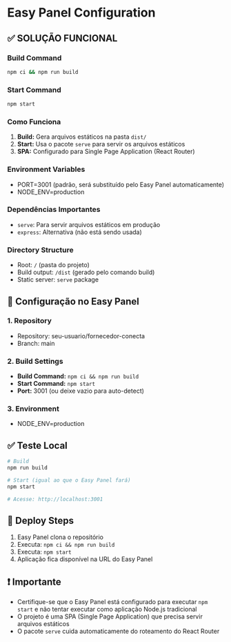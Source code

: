 # Easy Panel Configuration

## ✅ SOLUÇÃO FUNCIONAL

### Build Command
```bash
npm ci && npm run build
```

### Start Command  
```bash
npm start
```

### Como Funciona
1. **Build:** Gera arquivos estáticos na pasta `dist/`
2. **Start:** Usa o pacote `serve` para servir os arquivos estáticos
3. **SPA:** Configurado para Single Page Application (React Router)

### Environment Variables
- PORT=3001 (padrão, será substituído pelo Easy Panel automaticamente)
- NODE_ENV=production

### Dependências Importantes
- `serve`: Para servir arquivos estáticos em produção
- `express`: Alternativa (não está sendo usada)

### Directory Structure
- Root: `/` (pasta do projeto)
- Build output: `/dist` (gerado pelo comando build)
- Static server: `serve` package

## 🔧 Configuração no Easy Panel

### 1. Repository
- Repository: seu-usuario/fornecedor-conecta
- Branch: main

### 2. Build Settings
- **Build Command:** `npm ci && npm run build`
- **Start Command:** `npm start`
- **Port:** 3001 (ou deixe vazio para auto-detect)

### 3. Environment
- NODE_ENV=production

## ✅ Teste Local
```bash
# Build
npm run build

# Start (igual ao que o Easy Panel fará)
npm start

# Acesse: http://localhost:3001
```

## 🚀 Deploy Steps
1. Easy Panel clona o repositório
2. Executa: `npm ci && npm run build`
3. Executa: `npm start`
4. Aplicação fica disponível na URL do Easy Panel

## ❗ Importante
- Certifique-se que o Easy Panel está configurado para executar `npm start` e não tentar executar como aplicação Node.js tradicional
- O projeto é uma SPA (Single Page Application) que precisa servir arquivos estáticos
- O pacote `serve` cuida automaticamente do roteamento do React Router
